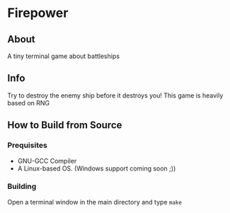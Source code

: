 # Firepower

## About
A tiny terminal game about battleships

## Info
Try to destroy the enemy ship before it destroys you! This game is heavily based on RNG

## How to Build from Source

### Prequisites
* GNU-GCC Compiler
* A Linux-based OS. (Windows support coming soon ;))
### Building
Open a terminal window in the main directory and type `make`

